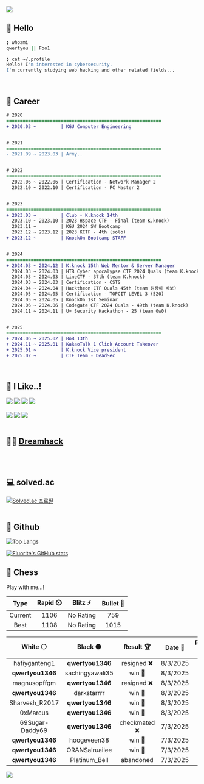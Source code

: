 <div align=left>
  <img src="https://capsule-render.vercel.app/api?type=waving&height=300&color=00f0e0&text=•⩊•" />
<br>

## 👋 Hello
```zsh
❯ whoami
qwertyou || Foo1

❯ cat ~/.profile
Hello! I'm interested in cybersecurity.
I'm currently studying web hacking and other related fields...
```
<br>
  
## 🌱 Career
```diff
# 2020
=========================================================
+ 2020.03 ~         | KGU Computer Engineering


# 2021
=========================================================
- 2021.09 ~ 2023.03 | Army..


# 2022
=========================================================
  2022.06 ~ 2022.06 | Certification - Network Manager 2
  2022.10 ~ 2022.10 | Certification - PC Master 2


# 2023
=========================================================
+ 2023.03 ~         | Club - K.knock 14th
  2023.10 ~ 2023.10 | 2023 Hspace CTF - Final (team K.knock)
  2023.11 ~         | KGU 2024 SW Bootcamp
  2023.12 ~ 2023.12 | 2023 KCTF - 4th (solo)
+ 2023.12 ~         | KnockOn Bootcamp STAFF


# 2024
=========================================================
+ 2024.03 ~ 2024.12 | K.knock 15th Web Mentor & Server Manager
  2024.03 ~ 2024.03 | HTB Cyber apocalypse CTF 2024 Quals (team K.knock)
  2024.03 ~ 2024.03 | LineCTF - 37th (team K.knock)
  2024.03 ~ 2024.03 | Certification - CSTS
  2024.04 ~ 2024.04 | Hacktheon CTF Quals 45th (team 팀장이 바보)
  2024.05 ~ 2024.05 | Certification - TOPCIT LEVEL 3 (520)
  2024.05 ~ 2024.05 | KnockOn 1st Seminar
  2024.06 ~ 2024.06 | Codegate CTF 2024 Quals - 49th (team K.knock)
  2024.11 ~ 2024.11 | U+ Security Hackathon - 25 (team 0w0)


# 2025
=========================================================
+ 2024.06 ~ 2025.02 | BoB 13th
+ 2024.11 ~ 2025.01 | KakaoTalk 1 Click Account Takeover
+ 2025.01 ~         | K.knock Vice president
+ 2025.02 ~         | CTF Team - DeadSec
```
<br>

## 🔨 I Like..!
<img src="https://img.shields.io/badge/Java-ED8B00?style=for-the-badge&logo=openjdk&logoColor=white">
<img src="https://img.shields.io/badge/python-3776AB?style=for-the-badge&logo=python&logoColor=white">
<img src="https://img.shields.io/badge/PHP-777BB4?style=for-the-badge&logo=php&logoColor=white">
<img src="https://img.shields.io/badge/Node.js-43853D?style=for-the-badge&logo=node.js&logoColor=white">
<br><br>
<img src="https://img.shields.io/badge/linux-FCC624?style=for-the-badge&logo=linux&logoColor=black"> 
<img src="https://img.shields.io/badge/docker-%230db7ed.svg?style=for-the-badge&logo=docker&logoColor=white">
<img src="https://img.shields.io/badge/GIT-E44C30?style=for-the-badge&logo=git&logoColor=white">
<br><br>

## 👨‍💻 [Dreamhack](https://dreamhack.io/users/40186)
<br><br>


## 💻 solved.ac
[![Solved.ac
프로필](http://mazassumnida.wtf/api/v2/generate_badge?boj=qwertyou)](https://solved.ac/qwertyou)
<br><br>

## 🚀 Github
[![Top Langs](https://github-readme-stats.vercel.app/api/top-langs/?username=qw3rtyou&layout=compact)](https://github.com/qw3rtyou/github-readme-stats)

[![Fluorite's GitHub stats](https://github-readme-stats.vercel.app/api?username=qw3rtyou)](https://github.com/anuraghazra/github-readme-stats)

## 🏁 Chess
Play with me...!
<!--START_SECTION:chessStats-->
<!-- Automatically generated with https://github.com/Balastrong/chess-stats-action -->

| Type | Rapid ⏲️ | Blitz ⚡ | Bullet 🔫 |
|:---:|:---:|:---:|:---:|
| Current | 1106 | No Rating | 759 |
| Best | 1108 | No Rating | 1015 |

| White ⚪ | Black ⚫ | Result 🏆 | Date 📅 | Position 🗺️ | Type 🕕 |
|:---:|:---:|:---:|:---:|:---:|:---:|
| hafiyganteng1 | **qwertyou1346** | resigned ❌ | 8/3/2025 | <a href="http://www.ee.unb.ca/cgi-bin/tervo/fen.pl?select=1r3kr1/p1p2R1p/1p3Q2/3Bp3/1P3q2/P6P/5PP1/5RK1 b - -">Link</a> | Rapid |
| **qwertyou1346** | sachingyawali35 | win 🥇 | 8/3/2025 | <a href="http://www.ee.unb.ca/cgi-bin/tervo/fen.pl?select=8/6K1/8/p2k4/8/8/P1Q2P2/8 w - -">Link</a> | Rapid |
| magnusopffgm | **qwertyou1346** | resigned ❌ | 8/3/2025 | <a href="http://www.ee.unb.ca/cgi-bin/tervo/fen.pl?select=7k/p5pp/3pQ3/5P2/1PP5/5bP1/P1PK3P/R7 b - -">Link</a> | Rapid |
| **qwertyou1346** | darkstarrrr | win 🥇 | 8/3/2025 | <a href="http://www.ee.unb.ca/cgi-bin/tervo/fen.pl?select=8/8/8/8/k2Q1K2/rpp5/2P4P/2R5 b - -">Link</a> | Rapid |
| Sharvesh_R2017 | **qwertyou1346** | win 🥇 | 8/3/2025 | <a href="http://www.ee.unb.ca/cgi-bin/tervo/fen.pl?select=Q7/p1p2Rpk/1p6/4p3/6qK/3P2P1/PPP2n1P/8 w - -">Link</a> | Rapid |
| 0xMarcus | **qwertyou1346** | win 🥇 | 8/3/2025 | <a href="http://www.ee.unb.ca/cgi-bin/tervo/fen.pl?select=4r1k1/1bp4p/1p5p/pP5r/P1P2p2/3P1P2/5QPN/q6K w - -">Link</a> | Rapid |
| 69Sugar-Daddy69 | **qwertyou1346** | checkmated ❌ | 7/3/2025 | <a href="http://www.ee.unb.ca/cgi-bin/tervo/fen.pl?select=6k1/6QR/4p1p1/8/8/1p1P3P/5rPK/r2q4 b - -">Link</a> | Rapid |
| **qwertyou1346** | hoogeveen38 | win 🥇 | 7/3/2025 | <a href="http://www.ee.unb.ca/cgi-bin/tervo/fen.pl?select=r2qkb1r/pppb1ppp/2nppn2/1B1P4/4P3/2N2N2/PPP2PPP/R1BQK2R b KQkq -">Link</a> | Rapid |
| **qwertyou1346** | ORANSalruailee | win 🥇 | 7/3/2025 | <a href="http://www.ee.unb.ca/cgi-bin/tervo/fen.pl?select=N7/1k5Q/3p4/3Pp3/2p1P1p1/1P4P1/1BP2P1P/R5K1 b - -">Link</a> | Rapid |
| **qwertyou1346** | Platinum_Bell | abandoned  | 7/3/2025 | <a href="http://www.ee.unb.ca/cgi-bin/tervo/fen.pl?select=r2q1k2/ppp3p1/1b2p1Bn/1b1pP3/1P4Pp/2P2P2/7P/4QR1K w - - 1 19">Link</a> | Rapid |

<!--END_SECTION:chessStats-->


<img src="https://capsule-render.vercel.app/api?type=waving&color=00f0e0&height=150&section=footer" />
</div>


